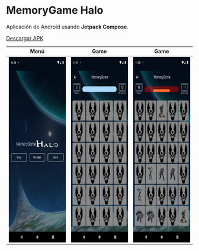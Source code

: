 # MemoryGame Halo

Aplicación de Android usando **Jetpack Compose**.

[Descargar APK](https://drive.google.com/file/d/14oH5cOzTbn3ft9CaO2COwVUaQynpyY6l/view?usp=sharing)

| Menú | Game | Game |
|--|--|--|
| <img src="https://raw.githubusercontent.com/JamsMendez/MemoryGame-Compose/main/screen/menu.png" width="250" height="500">| <img src="https://raw.githubusercontent.com/JamsMendez/MemoryGame-Compose/main/screen/game_01.png" width="250" height="500"> | <img src="https://raw.githubusercontent.com/JamsMendez/MemoryGame-Compose/main/screen/game_02.png" width="250" height="500">

